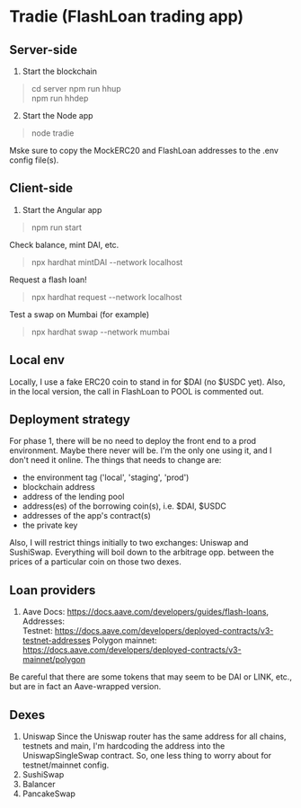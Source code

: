 Tradie (FlashLoan trading app)
==============================

## Server-side
1. Start the blockchain
> cd server
> npm run hhup  
> npm run hhdep  

2. Start the Node app
> node tradie

Mske sure to copy the MockERC20 and FlashLoan addresses to the .env config file(s).

## Client-side
1. Start the Angular app
> npm run start

Check balance, mint DAI, etc.
> npx hardhat mintDAI --network localhost

Request a flash loan!
> npx hardhat request --network localhost

Test a swap on Mumbai (for example)
> npx hardhat swap --network mumbai

## Local env
Locally, I use a fake ERC20 coin to stand in for $DAI (no $USDC yet). Also, in the local version, the call in FlashLoan to POOL is commented out. 

## Deployment strategy
For phase 1, there will be no need to deploy the front end to a prod environment. Maybe there never will be. I'm the only one using it, and I don't need it online. The things that needs to change are:

* the environment tag ('local', 'staging', 'prod')
* blockchain address
* address of the lending pool
* address(es) of the borrowing coin(s), i.e. $DAI, $USDC
* addresses of the app's contract(s)
* the private key

Also, I will restrict things initially to two exchanges: Uniswap and SushiSwap. Everything will boil down to the arbitrage opp. between the prices of a particular coin on those two dexes. 

## Loan providers
1. Aave
Docs: https://docs.aave.com/developers/guides/flash-loans, 
Addresses:  
    Testnet: https://docs.aave.com/developers/deployed-contracts/v3-testnet-addresses
    Polygon mainnet: https://docs.aave.com/developers/deployed-contracts/v3-mainnet/polygon

Be careful that there are some tokens that may seem to be DAI or LINK, etc., but are in fact an Aave-wrapped version.

## Dexes
1. Uniswap
Since the Uniswap router has the same address for all chains, testnets and main, I'm hardcoding the address into the UniswapSingleSwap contract. So, one less thing to worry about for testnet/mainnet config.
2. SushiSwap
3. Balancer
4. PancakeSwap